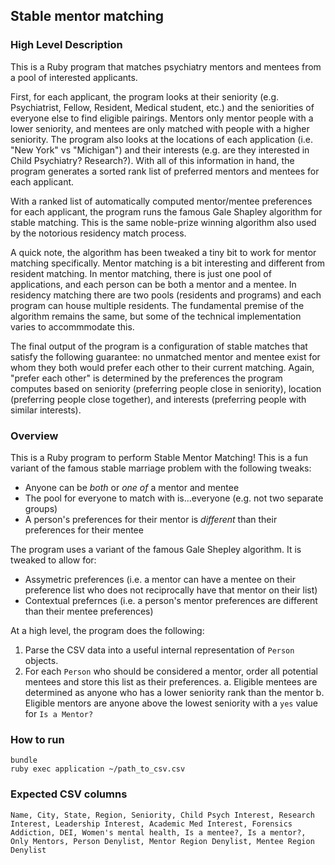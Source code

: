 ## Stable mentor matching

### High Level Description
This is a Ruby program that matches psychiatry mentors and mentees from a pool of interested applicants.

First, for each applicant, the program looks at their seniority (e.g. Psychiatrist, Fellow, Resident, Medical student, etc.) and the seniorities of everyone else to find eligible pairings. Mentors only mentor people with a lower seniority, and mentees are only matched with people with a higher seniority. The program also looks at the locations of each application (i.e. "New York" vs "Michigan") and their interests (e.g. are they interested in Child Psychiatry? Research?). With all of this information in hand, the program generates a sorted rank list of preferred mentors and mentees for each applicant.

With a ranked list of automatically computed mentor/mentee preferences for each applicant, the program runs the famous Gale Shapley algorithm for stable matching. This is the same noble-prize winning algorithm also used by the notorious residency match process.

A quick note, the algorithm has been tweaked a tiny bit to work for mentor matching specifically. Mentor matching is a bit interesting and different from resident matching. In mentor matching, there is just one pool of applications, and each person can be both a mentor and a mentee. In residency matching there are two pools (residents and programs) and each program can house multiple residents. The fundamental premise of the algorithm remains the same, but some of the technical implementation varies to accommmodate this.

The final output of the program is a configuration of stable matches that satisfy the following guarantee: no unmatched mentor and mentee exist for whom they both would prefer each other to their current matching. Again, "prefer each other" is determined by the preferences the program computes based on seniority (preferring people close in seniority), location (preferring people close together), and interests (preferring people with similar interests).

### Overview
This is a Ruby program to perform Stable Mentor Matching! This is a fun variant of the famous stable marriage problem with the following tweaks:

- Anyone can be _both_ or _one of_ a mentor and mentee
- The pool for everyone to match with is...everyone (e.g. not two separate groups)
- A person's preferences for their mentor is _different_ than their preferences for their mentee

The program uses a variant of the famous Gale Shepley algorithm. It is tweaked to allow for:

- Assymetric preferences (i.e. a mentor can have a mentee on their preference list who does not reciprocally have that mentor on their list)
- Contextual prefernces (i.e. a person's mentor preferences are different than their mentee preferences)

At a high level, the program does the following:

1. Parse the CSV data into a useful internal representation of `Person` objects.
2. For each `Person` who should be considered a mentor, order all potential mentees and store this list as their preferences.
  a. Eligible mentees are determined as anyone who has a lower seniority rank than the mentor
  b. Eligible mentors are anyone above the lowest seniority with a `yes` value for `Is a Mentor?`

### How to run
```
bundle
ruby exec application ~/path_to_csv.csv
```

### Expected CSV columns
```
Name, City, State, Region, Seniority, Child Psych Interest, Research Interest, Leadership Interest, Academic Med Interest, Forensics Addiction, DEI, Women's mental health, Is a mentee?, Is a mentor?, Only Mentors, Person Denylist, Mentor Region Denylist, Mentee Region Denylist
```